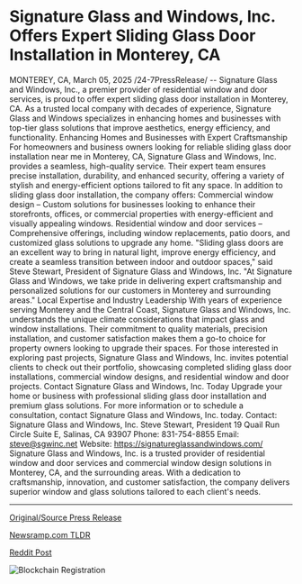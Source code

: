# Signature Glass and Windows, Inc. Offers Expert Sliding Glass Door Installation in Monterey, CA

MONTEREY, CA, March 05, 2025 /24-7PressRelease/ -- Signature Glass and Windows, Inc., a premier provider of residential window and door services, is proud to offer expert sliding glass door installation in Monterey, CA. As a trusted local company with decades of experience, Signature Glass and Windows specializes in enhancing homes and businesses with top-tier glass solutions that improve aesthetics, energy efficiency, and functionality.  Enhancing Homes and Businesses with Expert Craftsmanship  For homeowners and business owners looking for reliable sliding glass door installation near me in Monterey, CA, Signature Glass and Windows, Inc. provides a seamless, high-quality service. Their expert team ensures precise installation, durability, and enhanced security, offering a variety of stylish and energy-efficient options tailored to fit any space.  In addition to sliding glass door installation, the company offers:  Commercial window design – Custom solutions for businesses looking to enhance their storefronts, offices, or commercial properties with energy-efficient and visually appealing windows.  Residential window and door services – Comprehensive offerings, including window replacements, patio doors, and customized glass solutions to upgrade any home.  "Sliding glass doors are an excellent way to bring in natural light, improve energy efficiency, and create a seamless transition between indoor and outdoor spaces," said Steve Stewart, President of Signature Glass and Windows, Inc. "At Signature Glass and Windows, we take pride in delivering expert craftsmanship and personalized solutions for our customers in Monterey and surrounding areas."  Local Expertise and Industry Leadership  With years of experience serving Monterey and the Central Coast, Signature Glass and Windows, Inc. understands the unique climate considerations that impact glass and window installations. Their commitment to quality materials, precision installation, and customer satisfaction makes them a go-to choice for property owners looking to upgrade their spaces.  For those interested in exploring past projects, Signature Glass and Windows, Inc. invites potential clients to check out their portfolio, showcasing completed sliding glass door installations, commercial window designs, and residential window and door projects.  Contact Signature Glass and Windows, Inc. Today  Upgrade your home or business with professional sliding glass door installation and premium glass solutions. For more information or to schedule a consultation, contact Signature Glass and Windows, Inc. today.  Contact: Signature Glass and Windows, Inc. Steve Stewart, President 19 Quail Run Circle Suite E, Salinas, CA 93907 Phone: 831-754-8855 Email: steve@sgwinc.net Website: https://signatureglassandwindows.com/  Signature Glass and Windows, Inc. is a trusted provider of residential window and door services and commercial window design solutions in Monterey, CA, and the surrounding areas. With a dedication to craftsmanship, innovation, and customer satisfaction, the company delivers superior window and glass solutions tailored to each client's needs. 

---

[Original/Source Press Release](https://www.24-7pressrelease.com/press-release/520289/signature-glass-and-windows-inc-offers-expert-sliding-glass-door-installation-in-monterey-ca)
                    

[Newsramp.com TLDR](https://newsramp.com/curated-news/enhance-your-space-with-expert-sliding-glass-door-installation-in-monterey-ca/ded7b06381a82d990683be9b89de762d) 

 



[Reddit Post](https://www.reddit.com/r/Business_NewsRamp/comments/1j3yjmp/enhance_your_space_with_expert_sliding_glass_door/) 



![Blockchain Registration](https://cdn.newsramp.app/24-7PressRelease/qrcode/253/5/urgeWtb7.webp)
